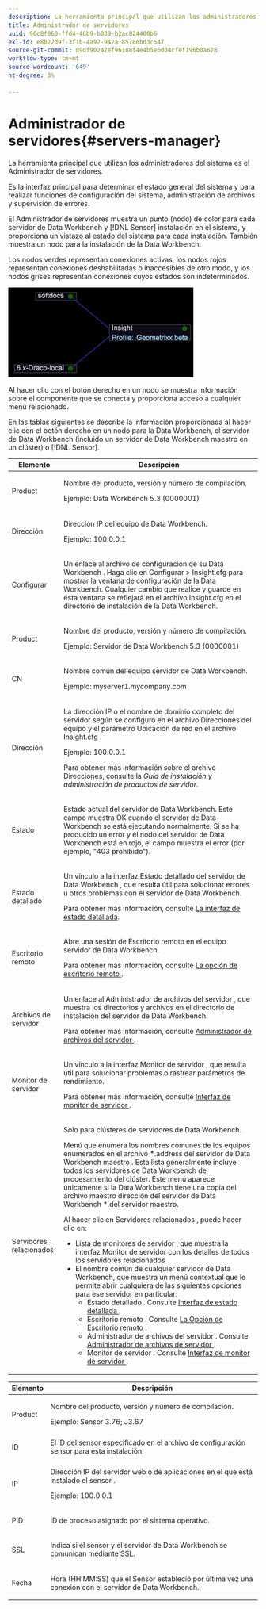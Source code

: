 ```yaml
---
description: La herramienta principal que utilizan los administradores del sistema es el Administrador de servidores.
title: Administrador de servidores
uuid: 96c8f060-ffd4-46b9-b039-b2ac024400b6
exl-id: e8b22d9f-3f1b-4a97-942a-85786bd3c547
source-git-commit: d9df90242ef96188f4e4b5e6d04cfef196b0a628
workflow-type: tm+mt
source-wordcount: '649'
ht-degree: 3%

---
```


# Administrador de servidores{#servers-manager}

La herramienta principal que utilizan los administradores del sistema es el Administrador de servidores.

Es la interfaz principal para determinar el estado general del sistema y para realizar funciones de configuración del sistema, administración de archivos y supervisión de errores.

El Administrador de servidores muestra un punto (nodo) de color para cada servidor de Data Workbench y [!DNL Sensor] instalación en el sistema, y proporciona un vistazo al estado del sistema para cada instalación. También muestra un nodo para la instalación de la Data Workbench.

Los nodos verdes representan conexiones activas, los nodos rojos representan conexiones deshabilitadas o inaccesibles de otro modo, y los nodos grises representan conexiones cuyos estados son indeterminados.

![](assets/vis_SysStat_RedGreenDots.png)

Al hacer clic con el botón derecho en un nodo se muestra información sobre el componente que se conecta y proporciona acceso a cualquier menú relacionado.

En las tablas siguientes se describe la información proporcionada al hacer clic con el botón derecho en un nodo para la Data Workbench, el servidor de Data Workbench (incluido un servidor de Data Workbench maestro en un clúster) o [!DNL Sensor].

<table id="table_C459CAAB07D34144B5BFFCCC84C2BB37"> 
 <thead> 
  <tr> 
   <th colname="col1" class="entry"> Elemento </th> 
   <th colname="col2" class="entry"> Descripción </th> 
  </tr> 
 </thead>
 <tbody> 
  <tr> 
   <td colname="col1"> <p>Product </p> </td> 
   <td colname="col2"> <p>Nombre del producto, versión y número de compilación. </p> <p>Ejemplo: Data Workbench 5.3 (0000001) </p> </td> 
  </tr> 
  <tr> 
   <td colname="col1"> <p>Dirección </p> </td> 
   <td colname="col2"> <p>Dirección IP del equipo de Data Workbench. </p> <p>Ejemplo: 100.0.0.1 </p> </td> 
  </tr> 
  <tr> 
   <td colname="col1"> <p>Configurar </p> </td> 
   <td colname="col2"> <p>Un enlace al archivo de configuración <span class="keyword"> de su Data Workbench </span>. Haga clic en <span class="uicontrol"> Configurar </span> &gt; <span class="uicontrol"> Insight.cfg </span> para mostrar la ventana de configuración de la Data Workbench. Cualquier cambio que realice y guarde en esta ventana se reflejará en el archivo <span class="filepath"> Insight.cfg </span> en el directorio de instalación de la Data Workbench. </p> </td> 
  </tr> 
  <tr> 
   <td colname="col1"> <p>Product </p> </td> 
   <td colname="col2"> <p>Nombre del producto, versión y número de compilación. </p> <p>Ejemplo: Servidor de Data Workbench 5.3 (0000001) </p> </td> 
  </tr> 
  <tr> 
   <td colname="col1"> <p>CN </p> </td> 
   <td colname="col2"> <p>Nombre común del equipo servidor de Data Workbench. </p> <p>Ejemplo: <span class="filepath"> myserver1.mycompany.com </span> </p> </td> 
  </tr> 
  <tr> 
   <td colname="col1"> <p>Dirección </p> </td> 
   <td colname="col2"> <p>La dirección IP o el nombre de dominio completo del servidor según se configuró en el archivo Direcciones del equipo y el parámetro Ubicación de red en el archivo <span class="filepath"> Insight.cfg </span>. </p> <p>Ejemplo: 100.0.0.1 </p> <p>Para obtener más información sobre el archivo Direcciones, consulte la <i>Guía de instalación y administración de productos de servidor</i>. </p> </td> 
  </tr> 
  <tr> 
   <td colname="col1"> <p>Estado </p> </td> 
   <td colname="col2"> <p>Estado actual del servidor de Data Workbench. Este campo muestra OK cuando el servidor de Data Workbench se está ejecutando normalmente. Si se ha producido un error y el nodo del servidor de Data Workbench está en rojo, el campo muestra el error (por ejemplo, "403 prohibido"). </p> </td> 
  </tr> 
  <tr> 
   <td colname="col1"> <p>Estado detallado </p> </td> 
   <td colname="col2"> <p>Un vínculo a la interfaz <span class="keyword"> </span> <span class="wintitle"> Estado detallado </span> del servidor de Data Workbench , que resulta útil para solucionar errores u otros problemas con el servidor de Data Workbench. </p> <p>Para obtener más información, consulte <a href="../../../home/c-get-started/c-admin-intrf/c-det-stat-interf.md"> La interfaz de estado detallada</a>. </p> </td> 
  </tr> 
  <tr> 
   <td colname="col1"> <p>Escritorio remoto </p> </td> 
   <td colname="col2"> <p>Abre una sesión de <span class="wintitle"> Escritorio remoto </span> en el equipo servidor de Data Workbench. </p> <p>Para obtener más información, consulte <a href="../../../home/c-get-started/c-admin-intrf/t-rmt-dsktp-opt.md#task-dc0bdb4630474a17af67b931bc22d9ef"> La opción de escritorio remoto </a>. </p> </td> 
  </tr> 
  <tr> 
   <td colname="col1"> <p>Archivos de servidor </p> </td> 
   <td colname="col2"> <p>Un enlace al <span class="wintitle"> Administrador de archivos del servidor </span>, que muestra los directorios y archivos en el directorio de instalación del servidor de Data Workbench. </p> <p>Para obtener más información, consulte <a href="../../../home/c-get-started/c-admin-intrf/c-svr-files-mgr.md#concept-73a0808487c8424285ae7302f53bc5f4"> Administrador de archivos del servidor </a>. </p> </td> 
  </tr> 
  <tr> 
   <td colname="col1"> <p>Monitor de servidor </p> </td> 
   <td colname="col2"> <p>Un vínculo a la interfaz <span class="wintitle"> Monitor de servidor </span> , que resulta útil para solucionar problemas o rastrear parámetros de rendimiento. </p> <p>Para obtener más información, consulte <a href="../../../home/c-get-started/c-admin-intrf/c-svr-mtr-intfc.md#concept-3bea7441de20409585e63060d5489f45"> Interfaz de monitor de servidor </a>. </p> </td> 
  </tr> 
  <tr> 
   <td colname="col1"> <p>Servidores relacionados </p> </td> 
   <td colname="col2"> <p>Solo para clústeres de servidores de Data Workbench. </p> <p>Menú que enumera los nombres comunes de los equipos enumerados en el archivo *.address </span> del servidor de Data Workbench maestro <span class="filepath">. Esta lista generalmente incluye todos los servidores de Data Workbench <span class="keyword"> de procesamiento </span> del clúster. Este menú aparece únicamente si la Data Workbench tiene una copia del archivo maestro <span class="filepath"> dirección </span> del servidor de Data Workbench *.del servidor maestro. </span></p> <p>Al hacer clic en <span class="uicontrol"> Servidores relacionados </span>, puede hacer clic en: 
     <ul id="ul_3B28B8579B1945FD80669EDFDFDA84A6"> 
      <li id="li_90094B46CB304C179136BB75FF0D6DBD"> <span class="uicontrol"> Lista de monitores de servidor  </span>, que muestra la  <span class="wintitle"> interfaz Monitor de  </span> servidor con los detalles de todos los servidores relacionados </li> 
      <li id="li_CD6FF5BB52874ABCB536C2DE2376587A">El nombre común de cualquier servidor de Data Workbench, que muestra un menú contextual que le permite abrir cualquiera de las siguientes opciones para ese servidor en particular: 
       <ul id="ul_928510D1DE68471583F2EE7547AEB824"> 
        <li id="li_8399338137354A59B9B4D24AF7EEE868"> <span class="uicontrol"> Estado detallado  </span>. Consulte <a href="../../../home/c-get-started/c-admin-intrf/c-det-stat-interf.md"> Interfaz de estado detallada </a>. </li> 
        <li id="li_0FE569C56B3F4583BC1F3DF3B4F55765"> <span class="uicontrol"> Escritorio remoto  </span>. Consulte <a href="../../../home/c-get-started/c-admin-intrf/t-rmt-dsktp-opt.md#task-dc0bdb4630474a17af67b931bc22d9ef"> La Opción de Escritorio remoto </a>. </li> 
        <li id="li_2B6F8419CB5945C9B411F6A7C2C859FF"> <span class="uicontrol"> Administrador de archivos del servidor </span>. Consulte <a href="../../../home/c-get-started/c-admin-intrf/c-svr-files-mgr.md#concept-73a0808487c8424285ae7302f53bc5f4"> Administrador de archivos de servidor </a>. </li> 
        <li id="li_F22F974EB4DE4F0F93623AE98C7DCEBC"> <span class="uicontrol"> Monitor de servidor  </span>. Consulte <a href="../../../home/c-get-started/c-admin-intrf/c-svr-mtr-intfc.md#concept-3bea7441de20409585e63060d5489f45"> Interfaz de monitor de servidor </a>. </li> 
       </ul> </li> 
     </ul> </p> </td> 
  </tr> 
 </tbody> 
</table>

<table id="table_5BFA0AFE2D9A4337BF04343879DAD03B"> 
 <thead> 
  <tr> 
   <th colname="col1" class="entry"> Elemento </th> 
   <th colname="col2" class="entry"> Descripción </th> 
  </tr> 
 </thead>
 <tbody> 
  <tr> 
   <td colname="col1"> <p>Product </p> </td> 
   <td colname="col2"> <p>Nombre del producto, versión y número de compilación. </p> <p>Ejemplo: Sensor 3.76; J3.67 </p> </td> 
  </tr> 
  <tr> 
   <td colname="col1"> <p>ID </p> </td> 
   <td colname="col2"> El ID <span class="wintitle"> del sensor </span> especificado en el archivo de configuración <span class="wintitle"> sensor </span> para esta instalación. </td> 
  </tr> 
  <tr> 
   <td colname="col1"> <p>IP </p> </td> 
   <td colname="col2"> <p>Dirección IP del servidor web o de aplicaciones en el que está instalado el <span class="wintitle"> sensor </span>. </p> <p>Ejemplo: 100.0.0.1 </p> </td> 
  </tr> 
  <tr> 
   <td colname="col1"> <p>PID </p> </td> 
   <td colname="col2"> <p>ID de proceso asignado por el sistema operativo. </p> </td> 
  </tr> 
  <tr> 
   <td colname="col1"> <p>SSL </p> </td> 
   <td colname="col2"> <p>Indica si el <span class="wintitle"> sensor </span> y el servidor de Data Workbench se comunican mediante SSL. </p> </td> 
  </tr> 
  <tr> 
   <td colname="col1"> <p>Fecha </p> </td> 
   <td colname="col2"> <p>Hora (HH:MM:SS) que el <span class="wintitle"> Sensor </span> estableció por última vez una conexión con el servidor de Data Workbench. </p> </td> 
  </tr> 
 </tbody> 
</table>
